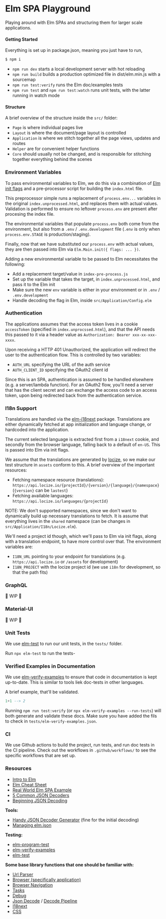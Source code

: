 # Elm SPA Playground
Playing around with Elm SPAs and structuring them for larger scale applications.


#### Getting Started
Everything is set up in package.json, meaning you just have to run,

```bash
$ npm i
```

- `npm run dev` starts a local development server with hot reloading
- `npm run build` builds a production optimized file in dist/elm.min.js with a sourcemap
- `npm run test:verify` runs the Elm doc/examples tests
- `npm run test` and `npm run test:watch` runs unit tests, with the latter running in watch mode

#### Structure

A brief overview of the structure inside the `src/` folder:

- `Page` is where individual pages live
- `Layout` is where the document/page layout is controlled
- `Application` is where we stitch together all the page views, updates and routes
- `Helper` are for convenient helper functions
- `Core` should usually not be changed, and is responsible for stitching together everything behind the scenes

### Environment Variables

To pass environmental variables to Elm, we do this via a combination of [Elm init flags](https://guide.elm-lang.org/interop/flags.html) and a pre-processor script for building the `index.html` file.

This preprocessor simple runs a replacement of `process.env...` variables in the original `index.unprocessed.html`, and replaces them with actual values. Validation is performed to ensure no leftover `process.env` are present after procesing the index file.

The environmental variables that populate `process.env` both come from the environment, but also from a `.env` / `.env.development` file (`.env` is only when `process.env.STAGE` is production/staging).

Finally, now that we have substituted our `process.env` with actual values, they are then passed into Elm via `Elm.Main.init({ flags: ... })`.

Adding a new environmental variable to be passed to Elm necessitates the following:

- Add a replacement target/value in `index-pre-process.js`
- Set up the variable that takes the target, in `index.unprocessed.html`, and pass it to the Elm init
- Make sure the new `env` variable is either in your environment or in `.env` / `.env.development`
- Handle decoding the flag in Elm, inside `src/Application/Config.elm`

### Authentication

The applications assumes that the access token lives in a cookie `accessToken` (specified in `index.unprocssed.html`), and that the API needs this passed to it via a header value as `Authorization: Bearer xxx-xx-xxx-xxxx`.

Upon receiving a HTTP 401 Unauthorized, the application will redirect the user to the authentication flow. This is controlled by two variables:

- `AUTH_URL` specifying the URL of the auth service
- `AUTH_CLIENT_ID` specifying the OAuth2 client id

Since this is an SPA, authentication is assumed to be handled elsewhere (e.g. a server/lambda function). For an OAuth2 flow, you'll need a server that has the client secret and can exchange the access code to an access token, upon being redirected back from the authentication service.

### I18n Support

Translations are handled via the [elm-i18next](https://package.elm-lang.org/packages/ChristophP/elm-i18next/latest) package. Translations are either dynamically fetched at app initialization and language change, or hardcoded into the application.

The current selected language is extracted first from a `i18next` cookie, and secondly from the browser language, falling back to a default of `en-US`. This is passed into Elm via init flags.

We assume that the translations are generated by [locize](https://docs.locize.com/integration/api), so we make our test structure in `assets` conform to this. A brief overview of the important resources:

- Fetching namespace resource (translations): `https://api.locize.io/{projectId}/{version}/{language}/{namespace}` (`{version}` can be `lastest`)
- Fetching available languages: `https://api.locize.io/languages/{projectId}`

NOTE: We don't supported namespaces, since we don't want to dynamically build up necessary translations to fetch. It is assume that everything lives in the `shared` namespace (can be changes in `src/Application/I18n/Locize.elm`).


We'll need a project id though, which we'll pass to Elm via init flags, along with a translation endpoint, to have more control over that. The environment variables are:

- `I18N_URL` pointing to your endpoint for translations (e.g. `https://api.locize.io` or `/assets` for development)
- `I18N_PROJECT` with the locize project id (we use `i18n` for development, so that the path fits)

### GraphQL

🚧 WIP 🚧

### Material-UI

🚧 WIP 🚧

### Unit Tests
We use [elm-test](https://github.com/elm-community/elm-test) to run our unit tests, in the `tests/` folder.

Run `npx elm-test` to run the tests-

### Verified Examples in Documentation
We use [elm-verify-examples](https://github.com/stoeffel/elm-verify-examples) to ensure that code in documentation is kept up-to-date. This is similar to tools liek doc-tests in other languages.

A brief example, that'll be validated.

```elm
1+1 --> 2
```

Running `npm run test:verify` (or `npx elm-verify-examples --run-tests`) will both generate and validate these docs. Make sure you have added the fils to check in `tests/elm-verify-examples.json`.

### CI
We use Github actions to build the project, run tests, and run doc tests in the CI pipeline. Check out the workflows in `.github/workflows/` to see the specific workflows that are set up.

### Resources

- [Intro to Elm](https://guide.elm-lang.org)
- [Elm Cheat Sheet](https://github.com/izdi/elm-cheat-sheet)
- [Real World Elm SPA Example](https://github.com/rtfeldman/elm-spa-example)
- [5 Common JSON Decoders](https://thoughtbot.com/blog/5-common-json-decoders)
- [Beginning JSON Decoding](https://elmprogramming.com/decoding-json-part-2.html)

**Tools:**

- [Handy JSON Decoder Generator](https://noredink.github.io/json-to-elm/) (fine for the initial decoding)
- [Managing elm.json](https://github.com/zwilias/elm-json)

**Testing:**

- [elm-program-test](https://discourse.elm-lang.org/t/elm-program-test-3-0-0-new-docs-support-for-http-and-ports/4235)
- [elm-verify-examples](https://github.com/stoeffel/elm-verify-examples)
- [elm-test](https://github.com/elm-community/elm-test)

**Some base library functions that one should be familiar with:**

- [Url Parser](https://package.elm-lang.org/packages/elm/url/latest/Url-Parser)
- [Browser (specifically application)](https://package.elm-lang.org/packages/elm/browser/latest/Browser#application)
- [Browser Navigation](https://package.elm-lang.org/packages/elm/browser/1.0.0/Browser-Navigation)
- [Tasks](https://package.elm-lang.org/packages/elm/core/1.0.4/Task)
- [Debug](https://package.elm-lang.org/packages/elm-lang/core/3.0.0/Debug)
- [Json Decode](https://package.elm-lang.org/packages/elm-lang/core/5.1.1/Json-Decode) / [Decode Pipeline](https://package.elm-lang.org/packages/NoRedInk/elm-decode-pipeline/latest/)
- [I18next](https://package.elm-lang.org/packages/ChristophP/elm-i18next/latest/I18Next)
- [CSS](https://package.elm-lang.org/packages/rtfeldman/elm-css/latest/)
